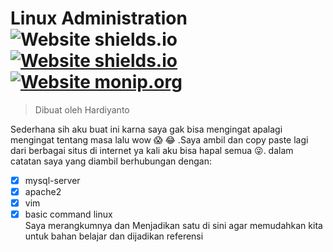 # Linux Administration ![Website shields.io](https://img.shields.io/badge/ubuntu-v.18.04-orange) [![Website shields.io](https://img.shields.io/badge/vim-v--8.0-brightgreen)](http://shields.io/) [![Website monip.org](https://img.shields.io/badge/mysql-v--14.14-lightgrey)](http://monip.org/)

> Dibuat oleh Hardiyanto 

Sederhana sih aku buat ini karna saya gak bisa mengingat apalagi mengingat tentang masa lalu wow :scream: :joy: .Saya ambil  dan copy paste lagi dari berbagai situs di internet ya kali aku bisa hapal semua :stuck_out_tongue_winking_eye:. dalam catatan saya yang diambil berhubungan dengan:
- [x] mysql-server
- [x] apache2
- [x] vim
- [x] basic command linux 
<br>Saya merangkumnya dan Menjadikan satu di sini agar memudahkan kita untuk bahan belajar dan dijadikan referensi 
